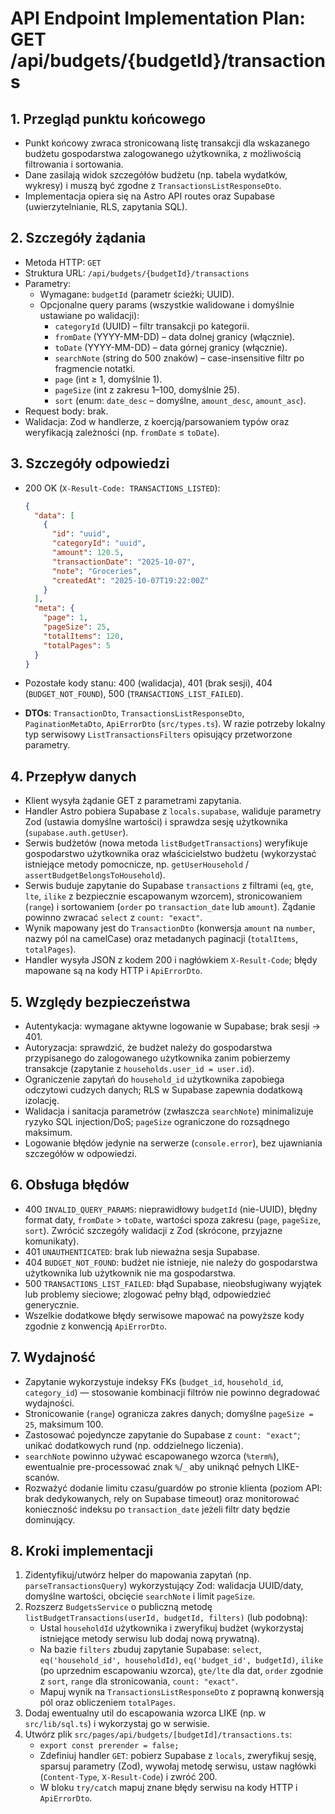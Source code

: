 # API Endpoint Implementation Plan: GET /api/budgets/{budgetId}/transactions

## 1. Przegląd punktu końcowego

- Punkt końcowy zwraca stronicowaną listę transakcji dla wskazanego budżetu gospodarstwa zalogowanego użytkownika, z możliwością filtrowania i sortowania.
- Dane zasilają widok szczegółów budżetu (np. tabela wydatków, wykresy) i muszą być zgodne z `TransactionsListResponseDto`.
- Implementacja opiera się na Astro API routes oraz Supabase (uwierzytelnianie, RLS, zapytania SQL).

## 2. Szczegóły żądania

- Metoda HTTP: `GET`
- Struktura URL: `/api/budgets/{budgetId}/transactions`
- Parametry:
  - Wymagane: `budgetId` (parametr ścieżki; UUID).
  - Opcjonalne query params (wszystkie walidowane i domyślnie ustawiane po walidacji):
    - `categoryId` (UUID) – filtr transakcji po kategorii.
    - `fromDate` (YYYY-MM-DD) – data dolnej granicy (włącznie).
    - `toDate` (YYYY-MM-DD) – data górnej granicy (włącznie).
    - `searchNote` (string do 500 znaków) – case-insensitive filtr po fragmencie notatki.
    - `page` (int ≥ 1, domyślnie 1).
    - `pageSize` (int z zakresu 1–100, domyślnie 25).
    - `sort` (enum: `date_desc` – domyślne, `amount_desc`, `amount_asc`).
- Request body: brak.
- Walidacja: Zod w handlerze, z koercją/parsowaniem typów oraz weryfikacją zależności (np. `fromDate` ≤ `toDate`).

## 3. Szczegóły odpowiedzi

- 200 OK (`X-Result-Code: TRANSACTIONS_LISTED`):

  ```json
  {
    "data": [
      {
        "id": "uuid",
        "categoryId": "uuid",
        "amount": 120.5,
        "transactionDate": "2025-10-07",
        "note": "Groceries",
        "createdAt": "2025-10-07T19:22:00Z"
      }
    ],
    "meta": {
      "page": 1,
      "pageSize": 25,
      "totalItems": 120,
      "totalPages": 5
    }
  }
  ```

- Pozostałe kody stanu: 400 (walidacja), 401 (brak sesji), 404 (`BUDGET_NOT_FOUND`), 500 (`TRANSACTIONS_LIST_FAILED`).
- **DTOs**: `TransactionDto`, `TransactionsListResponseDto`, `PaginationMetaDto`, `ApiErrorDto` (`src/types.ts`). W razie potrzeby lokalny typ serwisowy `ListTransactionsFilters` opisujący przetworzone parametry.

## 4. Przepływ danych

- Klient wysyła żądanie GET z parametrami zapytania.
- Handler Astro pobiera Supabase z `locals.supabase`, waliduje parametry Zod (ustawia domyślne wartości) i sprawdza sesję użytkownika (`supabase.auth.getUser`).
- Serwis budżetów (nowa metoda `listBudgetTransactions`) weryfikuje gospodarstwo użytkownika oraz właścicielstwo budżetu (wykorzystać istniejące metody pomocnicze, np. `getUserHousehold` / `assertBudgetBelongsToHousehold`).
- Serwis buduje zapytanie do Supabase `transactions` z filtrami (`eq`, `gte`, `lte`, `ilike` z bezpiecznie escapowanym wzorcem), stronicowaniem (`range`) i sortowaniem (`order` po `transaction_date` lub `amount`). Żądanie powinno zwracać `select` z `count: "exact"`.
- Wynik mapowany jest do `TransactionDto` (konwersja `amount` na `number`, nazwy pól na camelCase) oraz metadanych paginacji (`totalItems`, `totalPages`).
- Handler wysyła JSON z kodem 200 i nagłówkiem `X-Result-Code`; błędy mapowane są na kody HTTP i `ApiErrorDto`.

## 5. Względy bezpieczeństwa

- Autentykacja: wymagane aktywne logowanie w Supabase; brak sesji → 401.
- Autoryzacja: sprawdzić, że budżet należy do gospodarstwa przypisanego do zalogowanego użytkownika zanim pobierzemy transakcje (zapytanie z `households.user_id = user.id`).
- Ograniczenie zapytań do `household_id` użytkownika zapobiega odczytowi cudzych danych; RLS w Supabase zapewnia dodatkową izolację.
- Walidacja i sanitacja parametrów (zwłaszcza `searchNote`) minimalizuje ryzyko SQL injection/DoS; `pageSize` ograniczone do rozsądnego maksimum.
- Logowanie błędów jedynie na serwerze (`console.error`), bez ujawniania szczegółów w odpowiedzi.

## 6. Obsługa błędów

- 400 `INVALID_QUERY_PARAMS`: nieprawidłowy `budgetId` (nie-UUID), błędny format daty, `fromDate` > `toDate`, wartości spoza zakresu (`page`, `pageSize`, `sort`). Zwrócić szczegóły walidacji z Zod (skrócone, przyjazne komunikaty).
- 401 `UNAUTHENTICATED`: brak lub nieważna sesja Supabase.
- 404 `BUDGET_NOT_FOUND`: budżet nie istnieje, nie należy do gospodarstwa użytkownika lub użytkownik nie ma gospodarstwa.
- 500 `TRANSACTIONS_LIST_FAILED`: błąd Supabase, nieobsługiwany wyjątek lub problemy sieciowe; zlogować pełny błąd, odpowiedzieć generycznie.
- Wszelkie dodatkowe błędy serwisowe mapować na powyższe kody zgodnie z konwencją `ApiErrorDto`.

## 7. Wydajność

- Zapytanie wykorzystuje indeksy FKs (`budget_id`, `household_id`, `category_id`) — stosowanie kombinacji filtrów nie powinno degradować wydajności.
- Stronicowanie (`range`) ogranicza zakres danych; domyślne `pageSize = 25`, maksimum 100.
- Zastosować pojedyncze zapytanie do Supabase z `count: "exact"`; unikać dodatkowych rund (np. oddzielnego liczenia).
- `searchNote` powinno używać escapowanego wzorca (`%term%`), ewentualnie pre-processować znak `%`/`_` aby uniknąć pełnych LIKE-scanów.
- Rozważyć dodanie limitu czasu/guardów po stronie klienta (poziom API: brak dedykowanych, rely on Supabase timeout) oraz monitorować konieczność indeksu po `transaction_date` jeżeli filtr daty będzie dominujący.

## 8. Kroki implementacji

1. Zidentyfikuj/utwórz helper do mapowania zapytań (np. `parseTransactionsQuery`) wykorzystujący Zod: walidacja UUID/daty, domyślne wartości, obcięcie `searchNote` i limit `pageSize`.
2. Rozszerz `BudgetsService` o publiczną metodę `listBudgetTransactions(userId, budgetId, filters)` (lub podobną):
   - Ustal `householdId` użytkownika i zweryfikuj budżet (wykorzystaj istniejące metody serwisu lub dodaj nową prywatną).
   - Na bazie `filters` zbuduj zapytanie Supabase: `select`, `eq('household_id', householdId)`, `eq('budget_id', budgetId)`, `ilike` (po uprzednim escapowaniu wzorca), `gte/lte` dla dat, `order` zgodnie z `sort`, `range` dla stronicowania, `count: "exact"`.
   - Mapuj wynik na `TransactionsListResponseDto` z poprawną konwersją pól oraz obliczeniem `totalPages`.
3. Dodaj ewentualny util do escapowania wzorca LIKE (np. w `src/lib/sql.ts`) i wykorzystaj go w serwisie.
4. Utwórz plik `src/pages/api/budgets/[budgetId]/transactions.ts`:
   - `export const prerender = false;`
   - Zdefiniuj handler `GET`: pobierz Supabase z `locals`, zweryfikuj sesję, sparsuj parametry (Zod), wywołaj metodę serwisu, ustaw nagłówki (`Content-Type`, `X-Result-Code`) i zwróć 200.
   - W bloku `try/catch` mapuj znane błędy serwisu na kody HTTP i `ApiErrorDto`.
